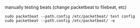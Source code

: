 manually testing beats (change packetbeat to filebeat, etc)

    sudo packetbeat --path.config /etc/packetbeat/ test config
    sudo packetbeat --path.config /etc/packetbeat/ -e
